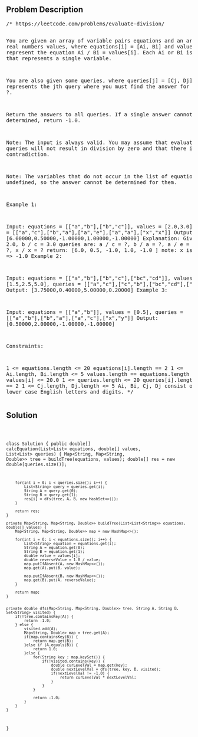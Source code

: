 <!--
<style>
  body { font-family: Arial, sans-serif; }
  .container { max-width: 100%; margin: auto; padding: 20px; }
  .comment-block { background-color: #f9f9f9; padding: 10px; border-left: 5px solid #ccc; max-width: 80%; margin: auto;}
  .code-block { background-color: #f4f4f4; padding: 10px; border: 1px solid #ddd; }
</style>
-->

<div class='container'>
<h2>Problem Description</h2>
<div class='comment-block'>
<pre>
/* https://leetcode.com/problems/evaluate-division/

You are given an array of variable pairs equations and an array of real numbers values, where equations[i] = [Ai, Bi] and values[i] represent the 
equation Ai / Bi = values[i]. Each Ai or Bi is a string that represents a single variable.

You are also given some queries, where queries[j] = [Cj, Dj] represents the jth query where you must find the answer for Cj / Dj = ?.

Return the answers to all queries. If a single answer cannot be determined, return -1.0.

Note: The input is always valid. You may assume that evaluating the queries will not result in division by zero and that there is no contradiction.

Note: The variables that do not occur in the list of equations are undefined, so the answer cannot be determined for them.

 

Example 1:

Input: equations = [["a","b"],["b","c"]], values = [2.0,3.0], queries = [["a","c"],["b","a"],["a","e"],["a","a"],["x","x"]]
Output: [6.00000,0.50000,-1.00000,1.00000,-1.00000]
Explanation: 
Given: a / b = 2.0, b / c = 3.0
queries are: a / c = ?, b / a = ?, a / e = ?, a / a = ?, x / x = ? 
return: [6.0, 0.5, -1.0, 1.0, -1.0 ]
note: x is undefined => -1.0
Example 2:

Input: equations = [["a","b"],["b","c"],["bc","cd"]], values = [1.5,2.5,5.0], queries = [["a","c"],["c","b"],["bc","cd"],["cd","bc"]]
Output: [3.75000,0.40000,5.00000,0.20000]
Example 3:

Input: equations = [["a","b"]], values = [0.5], queries = [["a","b"],["b","a"],["a","c"],["x","y"]]
Output: [0.50000,2.00000,-1.00000,-1.00000]
 

Constraints:

1 <= equations.length <= 20
equations[i].length == 2
1 <= Ai.length, Bi.length <= 5
values.length == equations.length
0.0 < values[i] <= 20.0
1 <= queries.length <= 20
queries[i].length == 2
1 <= Cj.length, Dj.length <= 5
Ai, Bi, Cj, Dj consist of lower case English letters and digits.
*/
</pre>
</div>

<h2>Solution</h2>
<div class='code-block'>
<pre><code class='language-java'>

class Solution {
    public double[] calcEquation(List<List<String>> equations, double[] values, List<List<String>> queries) {
        Map<String, Map<String, Double>> tree = buildTree(equations, values);
        double[] res = new double[queries.size()];

        for(int i = 0; i < queries.size(); i++) {
            List<String> query = queries.get(i);
            String A = query.get(0);
            String B = query.get(1);
            res[i] = dfs(tree, A, B, new HashSet<>());
        }

        return res;
    }

    private Map<String, Map<String, Double>> buildTree(List<List<String>> equations, double[] values) {
        Map<String, Map<String, Double>> map = new HashMap<>();

        for(int i = 0; i < equations.size(); i++) {
            List<String> equation = equations.get(i);
            String A = equation.get(0);
            String B = equation.get(1);
            double value = values[i];
            double reverseValue = 1.0 / value;
            map.putIfAbsent(A, new HashMap<>());
            map.get(A).put(B, value);

            map.putIfAbsent(B, new HashMap<>());
            map.get(B).put(A, reverseValue);
        }

        return map;
    }


    private double dfs(Map<String, Map<String, Double>> tree, String A, String B, Set<String> visited) {
        if(!tree.containsKey(A)) {
            return -1.0;
        } else {
            visited.add(A);
            Map<String, Double> map = tree.get(A);
            if(map.containsKey(B)) {
                return map.get(B);
            }else if (A.equals(B)) {
                return 1.0;
            }else {
                for(String key : map.keySet()) {
                    if(!visited.contains(key)) {
                        double curLevelVal = map.get(key);
                        double nextLevelVal = dfs(tree, key, B, visited);
                        if(nextLevelVal != -1.0) {
                            return curLevelVal * nextLevelVal;
                        }
                    }
                }

                return -1.0;
            }
        }
    }
}






</code></pre>
</div>
</div>
